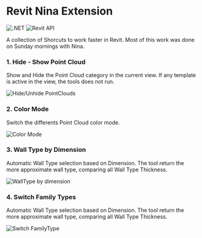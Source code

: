 # Revit Nina Extension
![.NET](https://img.shields.io/badge/.NET-4.7-green.svg)
![Revit API](https://img.shields.io/badge/RevitAPI-2020-blue.svg)

A collection of Shorcuts to work faster in Revit.
Most of this work was done on Sunday mornings with Nina.

### 1. Hide - Show Point Cloud
Show and Hide the Point Cloud category in the current view. If any template is active in the view, the tools does not run.

![Hide/Unhide PointClouds](https://github.com/franpossetto/revit-nina-extension/blob/master/Nina/Demo/Hide-Unhide.gif)


### 2. Color Mode
Switch the differents Point Cloud color mode.

![Color Mode](https://github.com/franpossetto/revit-nina-extension/blob/master/Nina/Demo/ColorMode.gif)

### 3. Wall Type by Dimension
Automatic Wall Type selection based on Dimension. The tool return the more approximate wall type, comparing all Wall Type Thickness.

![WallType by dimension](https://github.com/franpossetto/revit-nina-extension/blob/master/Nina/Demo/WallByDimension.gif)


### 4. Switch Family Types
Automatic Wall Type selection based on Dimension. The tool return the more approximate wall type, comparing all Wall Type Thickness.

![Switch FamilyType](https://github.com/franpossetto/revit-nina-extension/blob/master/Nina/Demo/Switchers.gif)
